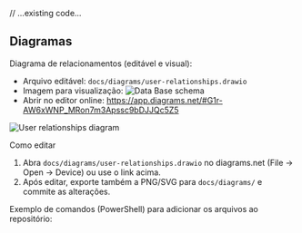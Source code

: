 // ...existing code...
## Diagramas

Diagrama de relacionamentos (editável e visual):

- Arquivo editável: `docs/diagrams/user-relationships.drawio`  
- Imagem para visualização:
![Data Base schema](<Docs/Diagramas/Diagrama WEBAPI.png>)
- Abrir no editor online: https://app.diagrams.net/#G1r-AW6xWNP_MRon7m3Apssc9bDJJQc5Z5

![User relationships diagram](./docs/diagrams/user-relationships.png)

Como editar
1. Abra `docs/diagrams/user-relationships.drawio` no diagrams.net (File → Open → Device) ou use o link acima.  
2. Após editar, exporte também a PNG/SVG para `docs/diagrams/` e commite as alterações.

Exemplo de comandos (PowerShell) para adicionar os arquivos ao repositório: